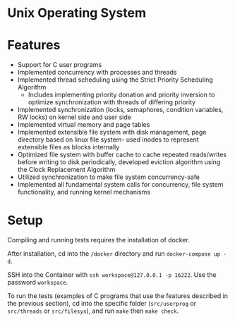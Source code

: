 Unix Operating System
=======================

# Features
- Support for C user programs
- Implemented concurrency with processes and threads
- Implemented thread scheduling using the Strict Priority Scheduling Algorithm
    - Includes implementing priority donation and priority inversion to optimize synchronization with threads of differing priority
- Implemented synchronization (locks, semaphores, condition variables, RW locks) on kernel side and user side
- Implemented virtual memory and page tables
- Implemented extensible file system with disk management, page directory based on linux file system- used inodes to represent extensible files as blocks internally
- Optimized file system with buffer cache to cache repeated reads/writes before writing to disk periodically, developed eviction algorithm using the Clock Replacement Algorithm
- Utilized synchronization to make file system concurrency-safe
- Implemented all fundamental system calls for concurrency, file system functionality, and running kernel mechanisms

# Setup

Compiling and running tests requires the installation of docker.

After installation, cd into the `/docker` directory and run `docker-compose up -d`.

SSH into the Container with `ssh workspace@127.0.0.1 -p 16222`. Use the password `workspace`.

To run the tests (examples of C programs that use the features described in the previous section), cd into the specific folder (`src/userprog` or `src/threads` or `src/filesys`), and run `make` then `make check`.